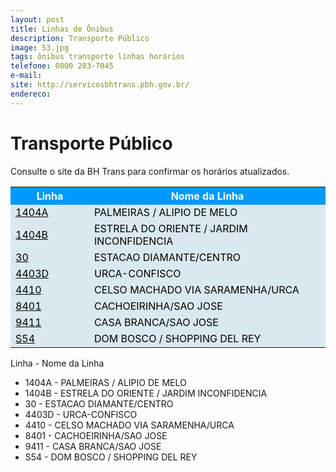 ```yaml
---
layout: post
title: Linhas de Ônibus
description: Transporte Público
image: 53.jpg
tags: ônibus transporte linhas horários
telefone: 0800 283-7045
e-mail: 
site: http://servicosbhtrans.pbh.gov.br/
endereco:
---
```

# Transporte Público

Consulte o site da BH Trans para confirmar os horários atualizados.

<table border="0" width="98%" cellspacing="1" cellpadding="3" bgcolor="#DAE8EF">
<tbody>
<tr>
<th bgcolor="#0099FF"><span style="color: #ffffff">Linha</span></th>
<th bgcolor="#0099FF"><span style="color: #ffffff">Nome da Linha</span></th>
</tr>
<tr>
<td width="25%"><span style="color: #000000"><a class="ui-link" style="color: #000000" href="http://servicosbhtrans.pbh.gov.br/bhtrans/e-servicos/S01F02-quadroHorarioResultado.asp?linha=1404A" rel="external">1404A</a></span></td>
<td width="75%"><span style="color: #000000">PALMEIRAS / ALIPIO DE MELO</span></td>
</tr>
<tr>
<td width="25%"><span style="color: #000000"><a class="ui-link" style="color: #000000" href="http://servicosbhtrans.pbh.gov.br/bhtrans/e-servicos/S01F02-quadroHorarioResultado.asp?linha=1404B" rel="external">1404B</a></span></td>
<td width="75%"><span style="color: #000000">ESTRELA DO ORIENTE / JARDIM INCONFIDENCIA</span></td>
</tr>
<tr>
<td width="25%"><span style="color: #000000"><a class="ui-link" style="color: #000000" href="http://servicosbhtrans.pbh.gov.br/bhtrans/e-servicos/S01F02-quadroHorarioResultado.asp?linha=30" rel="external">30</a></span></td>
<td width="75%"><span style="color: #000000">ESTACAO DIAMANTE/CENTRO</span></td>
</tr>
<tr>
<td width="25%"><span style="color: #000000"><a class="ui-link" style="color: #000000" href="http://servicosbhtrans.pbh.gov.br/bhtrans/e-servicos/S01F02-quadroHorarioResultado.asp?linha=4403D" rel="external">4403D</a></span></td>
<td width="75%"><span style="color: #000000">URCA-CONFISCO</span></td>
</tr>
<tr>
<td width="25%"><span style="color: #000000"><a class="ui-link" style="color: #000000" href="http://servicosbhtrans.pbh.gov.br/bhtrans/e-servicos/S01F02-quadroHorarioResultado.asp?linha=4410" rel="external">4410</a></span></td>
<td width="75%"><span style="color: #000000">CELSO MACHADO VIA SARAMENHA/URCA</span></td>
</tr>
<tr>
<td width="25%"><span style="color: #000000"><a class="ui-link" style="color: #000000" href="http://servicosbhtrans.pbh.gov.br/bhtrans/e-servicos/S01F02-quadroHorarioResultado.asp?linha=8401" rel="external">8401</a></span></td>
<td width="75%"><span style="color: #000000">CACHOEIRINHA/SAO JOSE</span></td>
</tr>
<tr>
<td width="25%"><span style="color: #000000"><a class="ui-link" style="color: #000000" href="http://servicosbhtrans.pbh.gov.br/bhtrans/e-servicos/S01F02-quadroHorarioResultado.asp?linha=9411" rel="external">9411</a></span></td>
<td width="75%"><span style="color: #000000">CASA BRANCA/SAO JOSE</span></td>
</tr>
<tr>
<td width="25%"><span style="color: #000000"><a class="ui-link" style="color: #000000" href="http://servicosbhtrans.pbh.gov.br/bhtrans/e-servicos/S01F02-quadroHorarioResultado.asp?linha=S54" rel="external">S54</a></span></td>
<td width="75%"><span style="color: #000000">DOM BOSCO / SHOPPING DEL REY</span></td>
</tr>
</tbody>
</table>

  Linha	- Nome da Linha
* 1404A	- PALMEIRAS / ALIPIO DE MELO
* 1404B	- ESTRELA DO ORIENTE / JARDIM INCONFIDENCIA
* 30 - ESTACAO DIAMANTE/CENTRO
* 4403D - URCA-CONFISCO
* 4410 - CELSO MACHADO VIA SARAMENHA/URCA
* 8401 - CACHOEIRINHA/SAO JOSE
* 9411 - CASA BRANCA/SAO JOSE
* S54 - DOM BOSCO / SHOPPING DEL REY
